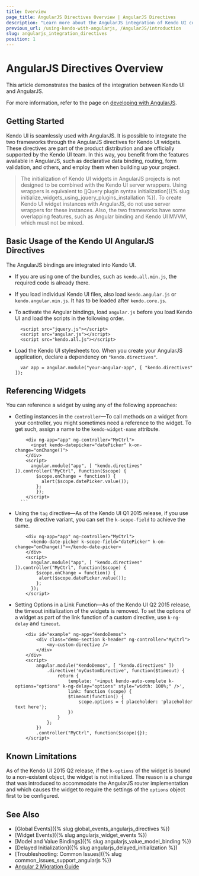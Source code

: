 ```yaml
---
title: Overview
page_title: AngularJS Directives Overview | AngularJS Directives
description: "Learn more about the AngularJS integration of Kendo UI controls and find out how to use the widgets in AngularJS applications."
previous_url: /using-kendo-with-angularjs, /AngularJS/introduction
slug: angularjs_integration_directives
position: 1
---
```


# AngularJS Directives Overview

This article demonstrates the basics of the integration between Kendo UI and AngularJS.

For more information, refer to the page on [developing with AngularJS](http://www.telerik.com/kendo-ui/angularjs-and-kendo-ui-framework-integration "Developing with AngularJS?").

## Getting Started

Kendo UI is seamlessly used with AngularJS. It is possible to integrate the two frameworks through the AngularJS directives for Kendo UI widgets. These directives are part of the product distribution and are officially supported by the Kendo UI team. In this way, you benefit from the features available in AngularJS, such as declarative data binding, routing, form validation, and others, and employ them when building up your project.

> The initialization of Kendo UI widgets in AngularJS projects is not designed to be combined with the Kendo UI server wrappers. Using wrappers is equivalent to [jQuery plugin syntax initialization]({% slug initialize_widgets_using_jquery_plugins_installation %}). To create Kendo UI widget instances with AngularJS, do not use server wrappers for these instances. Also, the two frameworks have some overlapping features, such as Angular binding and Kendo UI MVVM, which must not be mixed.

## Basic Usage of the Kendo UI AngularJS Directives

The AngularJS bindings are integrated into Kendo UI.

* If you are using one of the bundles, such as `kendo.all.min.js`, the required code is already there.
* If you load individual Kendo UI files, also load `kendo.angular.js` or `kendo.angular.min.js`. It has to be loaded after `kendo.core.js`.
* To activate the Angular bindings, load `angular.js` before you load Kendo UI and load the scripts in the following order.

        <script src="jquery.js"></script>
        <script src="angular.js"></script>
        <script src="kendo.all.js"></script>

* Load the Kendo UI stylesheets too. When you create your AngularJS application, declare a dependency on `"kendo.directives"`.

        var app = angular.module("your-angular-app", [ "kendo.directives" ]);

## Referencing Widgets

You can reference a widget by using any of the following approaches:

* Getting instances in the `controller`&mdash;To call methods on a widget from your controller, you might sometimes need a reference to the widget. To get such, assign a name to the `kendo-widget-name` attribute.

    ```dojo
        <div ng-app="app" ng-controller="MyCtrl">
          <input kendo-datepicker="datePicker" k-on-change="onChange()">
        </div>
        <script>
          angular.module("app", [ "kendo.directives" ]).controller("MyCtrl", function($scope) {
            $scope.onChange = function() {
              alert($scope.datePicker.value());
            };
            });
        </script>
      ```

* Using the `tag` directive&mdash;As of the Kendo UI Q1 2015 release, if you use the `tag` directive variant, you can set the `k-scope-field` to achieve the same.

    ```dojo
        <div ng-app="app" ng-controller="MyCtrl">
          <kendo-date-picker k-scope-field="datePicker" k-on-change="onChange()"></kendo-date-picker>
        </div>
        <script>
          angular.module("app", [ "kendo.directives" ]).controller("MyCtrl", function($scope) {
            $scope.onChange = function() {
             alert($scope.datePicker.value());
            };
          });
        </script>
    ```

* Setting Options in a Link Function&mdash;As of the Kendo UI Q2 2015 release, the timeout initialization of the widgets is removed. To set the options of a widget as part of the link function of a custom directive, use `k-ng-delay` and `timeout`.

    ```dojo
        <div id="example" ng-app="KendoDemos">
            <div class="demo-section k-header" ng-controller="MyCtrl">
                <my-custom-directive />
            </div>
        </div>
        <script>
            angular.module("KendoDemos", [ "kendo.directives" ])
                .directive('myCustomDirective', function($timeout) {
                    return {
                        template: '<input kendo-auto-complete k-options="options" k-ng-delay="options" style="width: 100%;" />',
                        link: function (scope) {
                        $timeout(function() {
                            scope.options = { placeholder: 'placeholder text here'};
                        })
                    }
                };
            })
            .controller("MyCtrl", function($scope){});
        </script>
    ```

## Known Limitations

As of the Kendo UI 2015 Q2 release, if the `k-options` of the widget is bound to a non-existent object, the widget is not initialized. The reason is a change that was introduced to accommodate the AngularJS router implementation and which causes the widget to require the settings of the `options` object first to be configured.

## See Also

* [Global Events]({% slug global_events_angularjs_directives %})
* [Widget Events]({% slug angularjs_widget_events %})
* [Model and Value Bindings]({% slug angularjs_value_model_binding %})
* [Delayed Initialization]({% slug angularjs_delayed_initialization %})
* [Troubleshooting: Common Issues]({% slug common_issues_support_angularjs %})
* [Angular 2 Migration Guide](http://ngmigrate.telerik.com/)
